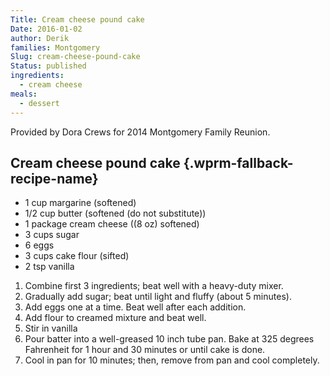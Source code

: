 ```yaml
---
Title: Cream cheese pound cake
Date: 2016-01-02
author: Derik
families: Montgomery
Slug: cream-cheese-pound-cake
Status: published
ingredients:
  - cream cheese
meals:
  - dessert
---
```


Provided by Dora Crews for 2014 Montgomery Family Reunion. <!--WPRM Recipe 168-->

<div class="wprm-fallback-recipe">

Cream cheese pound cake {.wprm-fallback-recipe-name}
-----------------------

<div class="wprm-fallback-recipe-ingredients">

-   1 cup margarine (softened)
-   1/2 cup butter (softened (do not substitute))
-   1 package cream cheese ((8 oz) softened)
-   3 cups sugar
-   6 eggs
-   3 cups cake flour (sifted)
-   2 tsp vanilla

</div>

<div class="wprm-fallback-recipe-instructions">

1.  Combine first 3 ingredients; beat well with a heavy-duty mixer.
2.  Gradually add sugar; beat until light and fluffy (about 5 minutes).
3.  Add eggs one at a time. Beat well after each addition.
4.  Add flour to creamed mixture and beat well.
5.  Stir in vanilla
6.  Pour batter into a well-greased 10 inch tube pan. Bake at 325 degrees Fahrenheit for 1 hour and 30 minutes or until cake is done.
7.  Cool in pan for 10 minutes; then, remove from pan and cool completely.

</div>

<div class="wprm-fallback-recipe-notes">

</div>

</div>

<!--End WPRM Recipe-->
